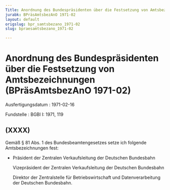 ```yaml
---
Title: Anordnung des Bundespräsidenten über die Festsetzung von Amtsbezeichnungen
jurabk: BPräsAmtsbezAnO 1971-02
layout: default
origslug: bpr_samtsbezano_1971-02
slug: bpraesamtsbezano_1971-02

---
```


# Anordnung des Bundespräsidenten über die Festsetzung von Amtsbezeichnungen (BPräsAmtsbezAnO 1971-02)

Ausfertigungsdatum
:   1971-02-16

Fundstelle
:   BGBl I: 1971, 119

## (XXXX)

Gemäß § 81 Abs. 1 des Bundesbeamtengesetzes setze ich folgende
Amtsbezeichnungen fest:

*   Präsident der Zentralen Verkaufsleitung der Deutschen Bundesbahn

    Vizepräsident der Zentralen Verkaufsleitung der Deutschen Bundesbahn

    Direktor der Zentralstelle für Betriebswirtschaft und
    Datenverarbeitung der Deutschen Bundesbahn.




